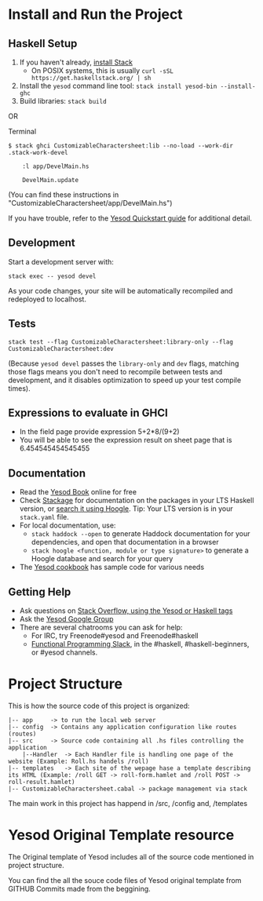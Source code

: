# Install and Run the Project

## Haskell Setup

1. If you haven't already, [install Stack](https://haskell-lang.org/get-started)
	* On POSIX systems, this is usually `curl -sSL https://get.haskellstack.org/ | sh`
2. Install the `yesod` command line tool: `stack install yesod-bin --install-ghc`
3. Build libraries: `stack build`

OR

Terminal 

```
$ stack ghci CustomizableCharactersheet:lib --no-load --work-dir .stack-work-devel

    :l app/DevelMain.hs
    
    DevelMain.update
```
(You can find these instructions in "CustomizableCharactersheet/app/DevelMain.hs")

If you have trouble, refer to the [Yesod Quickstart guide](https://www.yesodweb.com/page/quickstart) for additional detail.

## Development

Start a development server with:

```
stack exec -- yesod devel
```

As your code changes, your site will be automatically recompiled and redeployed to localhost.

## Tests

```
stack test --flag CustomizableCharactersheet:library-only --flag CustomizableCharactersheet:dev
```

(Because `yesod devel` passes the `library-only` and `dev` flags, matching those flags means you don't need to recompile between tests and development, and it disables optimization to speed up your test compile times).

## Expressions to evaluate in GHCI

* In the field page provide expression 5+2*8/(9+2)
* You will be able to see the expression result on sheet page that is 6.454545454545455

## Documentation

* Read the [Yesod Book](https://www.yesodweb.com/book) online for free
* Check [Stackage](http://stackage.org/) for documentation on the packages in your LTS Haskell version, or [search it using Hoogle](https://www.stackage.org/lts/hoogle?q=). Tip: Your LTS version is in your `stack.yaml` file.
* For local documentation, use:
	* `stack haddock --open` to generate Haddock documentation for your dependencies, and open that documentation in a browser
	* `stack hoogle <function, module or type signature>` to generate a Hoogle database and search for your query
* The [Yesod cookbook](https://github.com/yesodweb/yesod-cookbook) has sample code for various needs

## Getting Help

* Ask questions on [Stack Overflow, using the Yesod or Haskell tags](https://stackoverflow.com/questions/tagged/yesod+haskell)
* Ask the [Yesod Google Group](https://groups.google.com/forum/#!forum/yesodweb)
* There are several chatrooms you can ask for help:
	* For IRC, try Freenode#yesod and Freenode#haskell
	* [Functional Programming Slack](https://fpchat-invite.herokuapp.com/), in the #haskell, #haskell-beginners, or #yesod channels.

# Project Structure
This is how the source code of this project is organized:

```
|-- app 	-> to run the local web server
|-- config 	-> Contains any application configuration like routes (routes)
|-- src 	-> Source code containing all .hs files controlling the application
	|--Handler 	-> Each Handler file is handling one page of the website (Example: Roll.hs handels /roll)
|-- templates 	-> Each site of the wepage hase a template describing its HTML (Example: /roll GET -> roll-form.hamlet and /roll POST -> roll-result.hamlet)
|-- CustomizableCharactersheet.cabal -> package management via stack
```

The main work in this project has happend in /src, /config and, /templates

# Yesod Original Template resource
 
The Original template of Yesod includes all of the source code mentioned in project structure.

You can find the all the souce code files of Yesod original template from GITHUB Commits made from the beggining.
